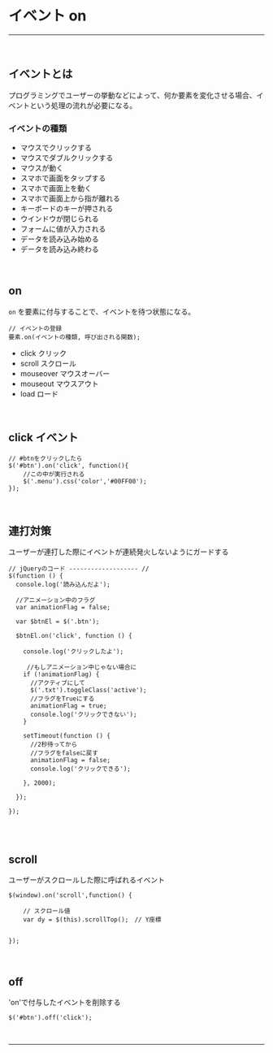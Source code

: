 


# イベント on

----

&nbsp;
&nbsp;



## イベントとは

プログラミングでユーザーの挙動などによって、何か要素を変化させる場合、イベントという処理の流れが必要になる。

### イベントの種類

* マウスでクリックする
* マウスでダブルクリックする
* マウスが動く
* スマホで画面をタップする
* スマホで画面上を動く
* スマホで画面上から指が離れる
* キーボードのキーが押される
* ウインドウが閉じられる
* フォームに値が入力される
* データを読み込み始める
* データを読み込み終わる


&nbsp;
&nbsp;



## on

`on` を要素に付与することで、イベントを待つ状態になる。

```
// イベントの登録
要素.on(イベントの種類, 呼び出される関数);

```

* click クリック
* scroll スクロール
* mouseover マウスオーバー
* mouseout マウスアウト
* load ロード
 

&nbsp;
&nbsp;


## click イベント

```
// #btnをクリックしたら
$('#btn').on('click', function(){
	//この中が実行される
	$('.menu').css('color','#00FF00');
});

```

&nbsp;
&nbsp;

## 連打対策

ユーザーが連打した際にイベントが連続発火しないようにガードする

```
// jQueryのコード ------------------- //
$(function () {
  console.log('読み込んだよ');
	
  //アニメーション中のフラグ
  var animationFlag = false;

  var $btnEl = $('.btn');

  $btnEl.on('click', function () {

    console.log('クリックしたよ');

	 //もしアニメーション中じゃない場合に
    if (!animationFlag) {
      //アクティブにして
      $('.txt').toggleClass('active');
      //フラグをTrueにする
      animationFlag = true;
      console.log('クリックできない');
    }

    setTimeout(function () {
      //2秒待ってから
      //フラグをfalseに戻す
      animationFlag = false;
      console.log('クリックできる');

    }, 2000);

  });

});


```

&nbsp;
&nbsp;



## scroll

ユーザーがスクロールした際に呼ばれるイベント

```
$(window).on('scroll',function() {

	// スクロール値
	var dy = $(this).scrollTop();　// Y座標


});

```

&nbsp;
&nbsp;



## off

'on'で付与したイベントを削除する

```
$('#btn').off('click');

```

&nbsp;
&nbsp;


---